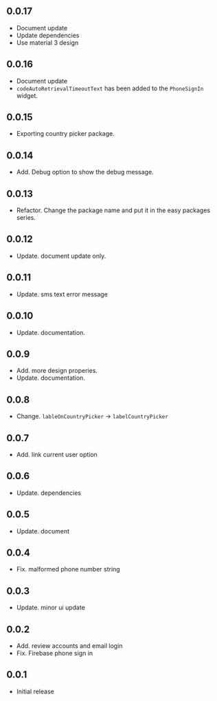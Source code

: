 ## 0.0.17

- Document update
- Update dependencies
- Use material 3 design


## 0.0.16

- Document update
- `codeAutoRetrievalTimeoutText` has been added to the `PhoneSignIn` widget.

## 0.0.15

- Exporting country picker package.

## 0.0.14

- Add. Debug option to show the debug message.

## 0.0.13

- Refactor. Change the package name and put it in the easy packages series.

## 0.0.12

- Update. document update only.

## 0.0.11

- Update. sms text error message

## 0.0.10

- Update. documentation.

## 0.0.9

- Add. more design properies.
- Update. documentation.

## 0.0.8

- Change. `lableOnCountryPicker` -> `labelCountryPicker`

## 0.0.7

- Add. link current user option

## 0.0.6

- Update. dependencies

## 0.0.5

- Update. document

## 0.0.4

- Fix. malformed phone number string

## 0.0.3

- Update. minor ui update

## 0.0.2

- Add. review accounts and email login
- Fix. Firebase phone sign in

## 0.0.1

- Initial release
